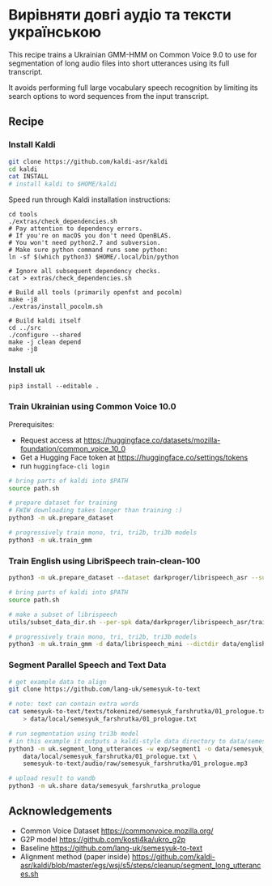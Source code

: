 # Вирівняти довгі аудіо та тексти українською

This recipe trains a Ukrainian GMM-HMM on Common Voice 9.0 to use
for segmentation of long audio files into short utterances using its full transcript.

It avoids performing full large vocabulary speech recognition
by limiting its search options to word sequences from the input transcript.

## Recipe

### Install Kaldi

```bash
git clone https://github.com/kaldi-asr/kaldi
cd kaldi
cat INSTALL
# install kaldi to $HOME/kaldi
```

Speed run through Kaldi installation instructions:

```
cd tools
./extras/check_dependencies.sh
# Pay attention to dependency errors.
# If you're on macOS you don't need OpenBLAS.
# You won't need python2.7 and subversion.
# Make sure python command runs some python:
ln -sf $(which python3) $HOME/.local/bin/python

# Ignore all subsequent dependency checks.
cat > extras/check_dependencies.sh

# Build all tools (primarily openfst and pocolm)
make -j8
./extras/install_pocolm.sh

# Build kaldi itself
cd ../src
./configure --shared
make -j clean depend
make -j8
```

### Install uk

```
pip3 install --editable .
```

### Train Ukrainian using Common Voice 10.0

Prerequisites:

- Request access at https://huggingface.co/datasets/mozilla-foundation/common_voice_10_0
- Get a Hugging Face token at https://huggingface.co/settings/tokens
- run `huggingface-cli login`

```bash
# bring parts of kaldi into $PATH
source path.sh

# prepare dataset for training
# FWIW downloading takes longer than training :)
python3 -m uk.prepare_dataset

# progressively train mono, tri, tri2b, tri3b models
python3 -m uk.train_gmm
```

### Train English using LibriSpeech train-clean-100

```bash
python3 -m uk.prepare_dataset --dataset darkproger/librispeech_asr --subset train.clean.100 --split full --alphabet latin

# bring parts of kaldi into $PATH
source path.sh

# make a subset of librispeech
utils/subset_data_dir.sh --per-spk data/darkproger/librispeech_asr/train.clean.100/full 30 data/librispeech_mini

# progressively train mono, tri, tri2b, tri3b models
python3 -m uk.train_gmm -d data/librispeech_mini --dictdir data/english exp/english
```

### Segment Parallel Speech and Text Data

```bash
# get example data to align
git clone https://github.com/lang-uk/semesyuk-to-text

# note: text can contain extra words
cat semesyuk-to-text/texts/tokenized/semesyuk_farshrutka/01_prologue.txt | python3 -m uk.nlp_uk_tokens \
    > data/local/semesyuk_farshrutka/01_prologue.txt

# run segmentation using tri3b model
# in this example it outputs a kaldi-style data directory to data/semesyuk_farshrutka_prologue
python3 -m uk.segment_long_utterances -w exp/segment1 -o data/semesyuk_farshrutka_prologue \
    data/local/semesyuk_farshrutka/01_prologue.txt \
    semesyuk-to-text/audio/raw/semesyuk_farshrutka/01_prologue.mp3

# upload result to wandb
python3 -m uk.share data/semesyuk_farshrutka_prologue
```

## Acknowledgements

- Common Voice Dataset https://commonvoice.mozilla.org/
- G2P model https://github.com/kosti4ka/ukro_g2p
- Baseline https://github.com/lang-uk/semesyuk-to-text
- Alignment method (paper inside) https://github.com/kaldi-asr/kaldi/blob/master/egs/wsj/s5/steps/cleanup/segment_long_utterances.sh
